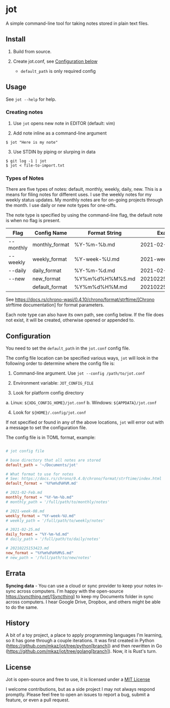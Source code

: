 # jot

A simple command-line tool for taking notes stored in plain text files.

## Install

1. Build from source.

2. Create jot.conf, see [Configuration below](#configuration)

    - `default_path` is only required config

## Usage

See `jot --help` for help.

### Creating notes

1. Use `jot` opens new note in EDITOR (default: vim)

2. Add note inline as a command-line argument

```
$ jot "Here is my note"
```

3. Use STDIN by piping or slurping in data

```
$ git log -1 | jot
$ jot < file-to-import.txt
```

### Types of Notes

There are five types of notes: default, monthly, weekly, daily, new. This is a means for filing notes for different uses. I use the weekly notes for my weekly status updates. My monthly notes are for on-going projects through the month. I use daily or new note types for one-offs.

The note type is specified by using the command-line flag, the default note is when no flag is present.

| Flag      | Config Name    | Format String   | Example           |
| --------- | -------------- | --------------- | ----------------- |
| --monthly | monthly_format | %Y-%m-%b.md     | 2021-02-Feb.md    |
| --weekly  | weekly_format  | %Y-week-%U.md   | 2021-week-08.md   |
| --daily   | daily_format   | %Y-%m-%d.md     | 2021-02-25.md     |
| --new     | new_format     | %Y%m%d%H%M%S.md | 20210225153423.md |
|           | default_format | %Y%m%d%H%M.md   | 202102251534.md   |

See https://docs.rs/chrono-wasi/0.4.10/chrono/format/strftime/[Chrono strftime documentation] for format parameters.

Each note type can also have its own path, see config below. If the file does not exist, it will be created, otherwise opened or appended to.

## Configuration

You need to set the `default_path` in the `jot.conf` config file.

The config file location can be specified various ways, `jot` will look in the following order to determine where the config file is:

1. Command-line argument. Use `jot --config /path/to/jot.conf`

2. Environment variable: `JOT_CONFIG_FILE`

3. Look for platform config directory

a. Linux: `${XDG_CONFIG_HOME}/jot.conf`
b. Windows: `${APPDATA}/jot.conf`

4. Look for `${HOME}/.config/jot.conf`

If not specified or found in any of the above locations, `jot` will error out with a message to set the configuration file.

The config file is in TOML format, example:

```toml

# jot config file

# base directory that all notes are stored
default_path = '~/Documents/jot'

# What format to use for notes
# See: https://docs.rs/chrono/0.4.0/chrono/format/strftime/index.html
default_format = '%Y%m%d%H%M.md'

# 2021-02-Feb.md
monthly_format = "%Y-%m-%b.md"
# monthly_path = '/full/path/to/monthly/notes'

# 2021-week-08.md
weekly_format = "%Y-week-%U.md"
# weekly_path = '/full/path/to/weekly/notes'

# 2021-02-25.md
daily_format = "%Y-%m-%d.md"
# daily_path = '/full/path/to/daily/notes'

# 20210225153423.md
new_format = "%Y%m%d%H%M%S.md"
# new_path = '/full/path/to/new/notes'
```

## Errata

**Syncing data** - You can use a cloud or sync provider to keep your notes in-sync across computers. I'm happy with the open-source https://syncthing.net/[Syncthing] to keep my Documents folder in sync across computers. I hear Google Drive, Dropbox, and others might be able to do the same.

## History

A bit of a toy project, a place to apply programming languages I'm learning, so it has gone through a couple iterations. It was first created in Python (https://github.com/mkaz/jot/tree/python[branch]) and then rewritten in Go (https://github.com/mkaz/jot/tree/golang[branch]). Now, it is Rust's turn.

## License

Jot is open-source and free to use, it is licensed under a [MIT License](https://opensource.org/licenses/MIT)

I welcome contributions, but as a side project I may not always respond promptly. Please feel free to open an issues to report a bug, submit a feature, or even a pull request.
